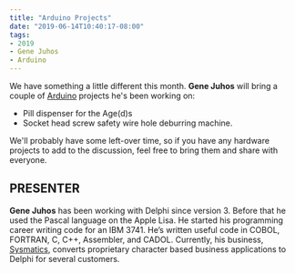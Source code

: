 ```yaml
---
title: "Arduino Projects"
date: "2019-06-14T10:40:17-08:00"
tags:
- 2019
- Gene Juhos
- Arduino
---
```


We have something a little different this month. **Gene Juhos** will bring a couple of [Arduino](https://www.arduino.cc) projects he's been working on:

- Pill dispenser for the Age(d)s
- Socket head screw safety wire hole deburring machine.

We'll probably have some left-over time, so if you have any hardware projects to add to the discussion, feel free to bring them and share with everyone.

## PRESENTER ##

**Gene Juhos** has been working with Delphi since version 3. Before that he used the Pascal language on the Apple Lisa. He started his programming career writing code for an IBM 3741. He’s written useful code in COBOL, FORTRAN, C, C++, Assembler, and CADOL. Currently, his business, [Sysmatics](https://sysmatics.com), converts proprietary character based business applications to Delphi for several customers.